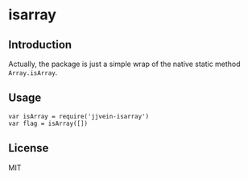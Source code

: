 # isarray

## Introduction 

Actually, the package is just a simple wrap of the native static method `Array.isArray`.  

## Usage

```
var isArray = require('jjvein-isarray')
var flag = isArray([])
```

## License
MIT
